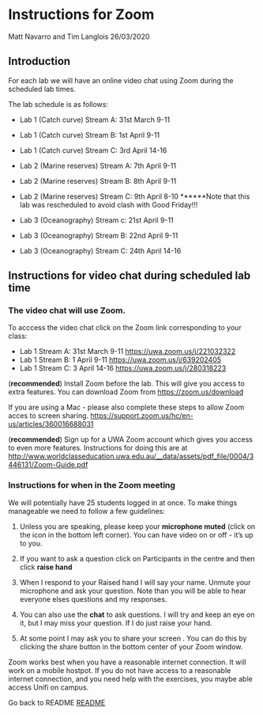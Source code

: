 Instructions for Zoom
================
Matt Navarro and Tim Langlois
26/03/2020

## Introduction

For each lab we will have an online video chat using Zoom during the
scheduled lab times.

The lab schedule is as follows:

  - Lab 1 (Catch curve) Stream A: 31st March 9-11

  - Lab 1 (Catch curve) Stream B: 1st April 9-11

  - Lab 1 (Catch curve) Stream C: 3rd April 14-16

  - Lab 2 (Marine reserves) Stream A: 7th April 9-11

  - Lab 2 (Marine reserves) Stream B: 8th April 9-11

  - Lab 2 (Marine reserves) Stream C: 9th April 8-10 \*\*\*\*\*\*Note
    that this lab was rescheduled to avoid clash with Good Friday\!\!\!

  - Lab 3 (Oceanography) Stream c: 21st April 9-11

  - Lab 3 (Oceanography) Stream B: 22nd April 9-11

  - Lab 3 (Oceanography) Stream C: 24th April 14-16

## Instructions for video chat during scheduled lab time

### The video chat will use Zoom.

To acccess the video chat click on the Zoom link corresponding to your
class:

  - Lab 1 Stream A: 31st March 9-11 <https://uwa.zoom.us/j/221032322>
  - Lab 1 Stream B: 1 April 9-11 <https://uwa.zoom.us/j/639202405>
  - Lab 1 Stream C: 3 April 14-16 <https://uwa.zoom.us/j/280318223>

(**recommended**) Install Zoom before the lab. This will give you access
to extra features. You can download Zoom from <https://zoom.us/download>

If you are using a Mac - please also complete these steps to allow Zoom
acces to screen sharing.
<https://support.zoom.us/hc/en-us/articles/360016688031>

(**recommended**) Sign up for a UWA Zoom account which gives you access
to even more features. Instructions for doing this are at
<http://www.worldclasseducation.uwa.edu.au/__data/assets/pdf_file/0004/3446131/Zoom-Guide.pdf>

### Instructions for when in the Zoom meeting

We will potentially have 25 students logged in at once. To make things
manageable we need to follow a few guidelines:

1.  Unless you are speaking, please keep your **microphone muted**
    (click on the icon in the bottom left corner). You can have video on
    or off - it’s up to you.

2.  If you want to ask a question click on Participants in the centre
    and then click **raise hand**

3.  When I respond to your Raised hand I will say your name. Unmute your
    microphone and ask your question. Note than you will be able to hear
    everyone elses questions and my responses.

4.  You can also use the **chat** to ask questions. I will try and keep
    an eye on it, but I may miss your question. If I do just raise your
    hand.

5.  At some point I may ask you to share your screen . You can do this
    by clicking the share button in the bottom center of your Zoom
    window.

Zoom works best when you have a reasonable internet connection. It will
work on a mobile hostpot. If you do not have access to a reasonable
internet connection, and you need help with the exercises, you maybe
able access Unifi on campus.

Go back to README
[README](https://github.com/UWA-SCIE2204-Marine-Systems/1-instructions/blob/master/README.md)
